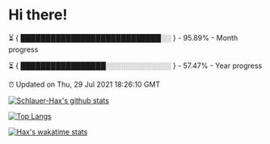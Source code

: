 # Hi there!

⏳ { ████████████████████████████░░ } - 95.89% - Month progress

⏳ { █████████████████░░░░░░░░░░░░░ } - 57.47% - Year progress

⏰ Updated on Thu, 29 Jul 2021 18:26:10 GMT


[![Schlauer-Hax's github stats](https://github-readme-stats.vercel.app/api?username=Schlauer-Hax&show_icons=true&theme=dark&count_private=true)](https://github.com/Schlauer-Hax)


[![Top Langs](https://github-readme-stats.vercel.app/api/top-langs/?username=Schlauer-Hax&layout=compact&theme=dark)](https://github.com/Schlauer-Hax?tab=repositories)


[![Hax's wakatime stats](https://github-readme-stats.vercel.app/api/wakatime?username=Hax&theme=dark)](https://wakatime.com/@Hax)

